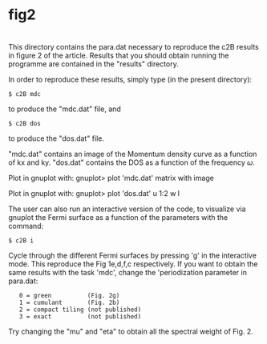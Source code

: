 # ####
# fig2
# ####

This directory contains the para.dat necessary to reproduce the c2B results
in figure 2 of the article. Results that you should obtain running the
programme are contained in the "results" directory.

In order to reproduce these results, simply type 
(in the present directory):

```
$ c2B mdc
```

to produce the "mdc.dat" file, and

```
$ c2B dos
```

to produce the "dos.dat" file. 

"mdc.dat" contains an image of the Momentum density curve as a function 
          of kx and ky.
"dos.dat" contains the DOS as a function of the frequency $\omega$.

Plot in gnuplot with:
gnuplot> plot 'mdc.dat' matrix with image

Plot in gnuplot with:
gnuplot> plot 'dos.dat' u 1:2 w l

The user can also run an interactive version of the code, to visualize via gnuplot the Fermi
surface as a function of the parameters with the command:

```
$ c2B i
```

Cycle through the different Fermi surfaces by pressing 'g' in the interactive mode. This
reproduce the Fig 1e,d,f,c respectively. If you want to obtain the same results with the
task 'mdc', change the 'periodization parameter in para.dat:

       0 = green          (Fig. 2g)
       1 = cumulant       (Fig. 2b)
       2 = compact tiling (not published)
       3 = exact          (not published)
       
Try changing the "mu" and "eta" to obtain all the spectral weight 
of Fig. 2.


